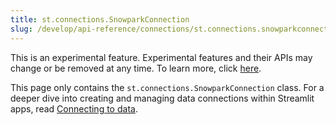 ```yaml
---
title: st.connections.SnowparkConnection
slug: /develop/api-reference/connections/st.connections.snowparkconnection
---
```


<Important>

This is an experimental feature. Experimental features and their APIs may change or be removed at any time. To learn more, click [here](/develop/quick-references/prerelease#experimental-features).

</Important>

<Tip>

This page only contains the `st.connections.SnowparkConnection` class. For a deeper dive into creating and managing data connections within Streamlit apps, read [Connecting to data](/develop/concepts/connections/connecting-to-data).

</Tip>

<Autofunction function="streamlit.connections.SnowparkConnection" deprecated={true} deprecatedText="<code>st.connections.SnowParkConnection</code> was deprecated in version 1.28.0. Use <a href='/develop/api-reference/connections/st.connections.snowflakeconnection'><code>st.connections.SnowflakeConnection</code></a> instead." />

<Autofunction function="streamlit.connections.SnowparkConnection.query" />

<Autofunction function="streamlit.connections.SnowparkConnection.reset" />

<Autofunction function="streamlit.connections.SnowparkConnection.safe_session" />

<Autofunction function="streamlit.connections.SnowparkConnection.session" />
